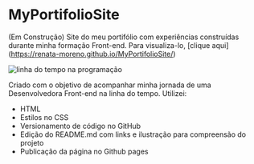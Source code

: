 # MyPortifolioSite
(Em Construção) Site do meu portifólio com experiências construídas durante minha formação Front-end.
Para visualiza-lo, [clique aqui] (https://renata-moreno.github.io/MyPortifolioSite/)

![linha do tempo na programação](./images/timelinePortifólio.PNG)

Criado com o objetivo de acompanhar minha jornada de uma Desenvolvedora Front-end na linha do tempo. Utilizei:
* HTML
* Estilos no CSS
* Versionamento de código no GitHub
* Edição do README.md com links e ilustração para compreensão do projeto
* Publicação da página no Github pages  
